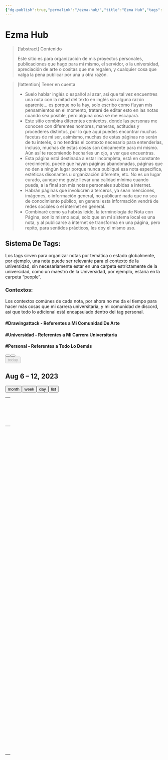 ```yaml
---
{"dg-publish":true,"permalink":"/ezma-hub/","title":"Ezma Hub","tags":["Drawingattack","Universidad","Personal","gardenEntry","gardenEntry","gardenEntry","gardenEntry"],"noteIcon":"","created":"2023-03-21T10:20:43.321-05:00","updated":"2023-04-26T10:42:38.715-05:00"}
---
```



# Ezma Hub

> [!abstract] Contenido
> 
> Este sitio es para organización de mis proyectos personales, publicaciones que hago para mi mismo, el servidor, o la universidad, apreciación de arte o cositas que me regalen, y cualquier cosa que valga la pena publicar por una u otra razón.

> [!attention] Tener en cuenta
> - Suelo hablar inglés o español al azar, así que tal vez encuentres una nota con la mitad del texto en inglés sin alguna razón aparente… es porque no la hay, solo escribo como fluyan mis pensamientos en el momento, trataré de editar esto en las notas cuando sea posible, pero alguna cosa se me escapará.
> - Este sitio combina diferentes contextos, donde las personas me conocen con diferentes nombres, maneras, actitudes y procederes distintos, por lo que aquí puedes encontrar muchas facetas de mi ser, asimismo, muchas de estas páginas no serán de tu interés, o no tendrás el contexto necesario para entenderlas, incluso, muchas de estas cosas son únicamente para mí mismo. Aún así te recomiendo hecharles un ojo, a ver que encuentras.
> - Esta página está destinada a estar incompleta, está en constante crecimiento, puede que hayan páginas abandonadas, páginas que no den a ningún lugar porque nunca publiqué esa nota específica, estéticas disonantes u organización diferente, etc. No es un lugar curado, aunque me guste llevar una calidad mínima cuando pueda, a la final son mis notas personales subidas a internet.
> - Habrán páginas que involucren a terceros, ya sean menciones, imágenes, o información general, no publicaré nada que no sea de conocimiento público, en general esta información vendrá de redes sociales o el internet en general.
> - Combinaré como ya habrás leido, la terminología de Nota con Página, son lo mismo aquí, solo que en mi sistema local es una nota, y al publicarse a internet se transforma en una página, pero repito, para sentidos prácticos, les doy el mismo uso.

## Sistema De Tags:

Los tags sirven para organizar notas por temática o estado globalmente, por ejemplo, una nota puede ser relevante para el contexto de la universidad, sin necesariamente estar en una carpeta estrictamente de la universidad, como un maestro de la Universidad, por ejemplo, estaría en la carpeta “people”.

### Contextos:

Los contextos comúnes de cada nota, por ahora no me da el tiempo para hacer más cosas que mi carrera universitaria, y mi comunidad de discord, así que todo lo adicional está encapsulado dentro del tag personal.

#### #Drawingattack - Referentes a Mi Comunidad De Arte

#### #Universidad - Referentes a Mi Carrera Universitaria

#### #Personal - Referentes a Todo Lo Demás

<div class="fc-header-toolbar fc-toolbar fc-toolbar-ltr"><div class="fc-toolbar-chunk"><div class="fc-button-group"><button type="button" title="Previous week" aria-pressed="false" class="fc-prev-button fc-button fc-button-primary"><span class="fc-icon fc-icon-chevron-left"></span></button><button type="button" title="Next week" aria-pressed="false" class="fc-next-button fc-button fc-button-primary"><span class="fc-icon fc-icon-chevron-right"></span></button></div><button type="button" title="This week" disabled="" aria-pressed="false" class="fc-today-button fc-button fc-button-primary">today</button></div><div class="fc-toolbar-chunk"><h2 class="fc-toolbar-title" id="fc-dom-46">Aug 6 – 12, 2023</h2></div><div class="fc-toolbar-chunk"><div class="fc-button-group"><button type="button" title="month view" aria-pressed="false" class="fc-dayGridMonth-button fc-button fc-button-primary">month</button><button type="button" title="week view" aria-pressed="true" class="fc-timeGridWeek-button fc-button fc-button-primary fc-button-active">week</button><button type="button" title="day view" aria-pressed="false" class="fc-timeGridDay-button fc-button fc-button-primary">day</button><button type="button" title="list view" aria-pressed="false" class="fc-listWeek-button fc-button fc-button-primary">list</button></div></div></div><div aria-labelledby="fc-dom-46" class="fc-view-harness fc-view-harness-active" style="height: 0px;"><div class="fc-timegrid fc-timeGridWeek-view fc-view"><table role="grid" class="fc-scrollgrid  fc-scrollgrid-liquid"><thead role="rowgroup"><tr role="presentation" class="fc-scrollgrid-section fc-scrollgrid-section-header "><th role="presentation"><div class="fc-scroller-harness"><div class="fc-scroller" style="overflow: hidden;"><table role="presentation" class="fc-col-header " style="width: 0px;"><colgroup><col style="width: 0px;"></colgroup><thead role="presentation"><tr role="row"><th aria-hidden="true" class="fc-timegrid-axis"><div class="fc-timegrid-axis-frame"></div></th><th role="columnheader" class="fc-col-header-cell fc-day fc-day-sun fc-day-past" data-date="2023-08-06"><div class="fc-scrollgrid-sync-inner"><a class="fc-col-header-cell-cushion " aria-label="August 6, 2023">Sun 8/6</a></div></th><th role="columnheader" class="fc-col-header-cell fc-day fc-day-mon fc-day-today " data-date="2023-08-07"><div class="fc-scrollgrid-sync-inner"><a class="fc-col-header-cell-cushion " aria-label="August 7, 2023">Mon 8/7</a></div></th><th role="columnheader" class="fc-col-header-cell fc-day fc-day-tue fc-day-future" data-date="2023-08-08"><div class="fc-scrollgrid-sync-inner"><a class="fc-col-header-cell-cushion " aria-label="August 8, 2023">Tue 8/8</a></div></th><th role="columnheader" class="fc-col-header-cell fc-day fc-day-wed fc-day-future" data-date="2023-08-09"><div class="fc-scrollgrid-sync-inner"><a class="fc-col-header-cell-cushion " aria-label="August 9, 2023">Wed 8/9</a></div></th><th role="columnheader" class="fc-col-header-cell fc-day fc-day-thu fc-day-future" data-date="2023-08-10"><div class="fc-scrollgrid-sync-inner"><a class="fc-col-header-cell-cushion " aria-label="August 10, 2023">Thu 8/10</a></div></th><th role="columnheader" class="fc-col-header-cell fc-day fc-day-fri fc-day-future" data-date="2023-08-11"><div class="fc-scrollgrid-sync-inner"><a class="fc-col-header-cell-cushion " aria-label="August 11, 2023">Fri 8/11</a></div></th><th role="columnheader" class="fc-col-header-cell fc-day fc-day-sat fc-day-future" data-date="2023-08-12"><div class="fc-scrollgrid-sync-inner"><a class="fc-col-header-cell-cushion " aria-label="August 12, 2023">Sat 8/12</a></div></th></tr></thead></table></div></div></th></tr></thead><tbody role="rowgroup"><tr role="presentation" class="fc-scrollgrid-section fc-scrollgrid-section-body "><td role="presentation"><div class="fc-scroller-harness"><div class="fc-scroller" style="overflow: hidden;"><div class="fc-daygrid-body fc-daygrid-body-unbalanced fc-daygrid-body-natural" style="width: 0px;"><table role="presentation" class="fc-scrollgrid-sync-table" style="width: 0px;"><colgroup><col style="width: 0px;"></colgroup><tbody role="presentation"><tr role="row"><td aria-hidden="true" class="fc-timegrid-axis fc-scrollgrid-shrink"><div class="fc-timegrid-axis-frame fc-scrollgrid-shrink-frame fc-timegrid-axis-frame-liquid"><span class="fc-timegrid-axis-cushion fc-scrollgrid-shrink-cushion fc-scrollgrid-sync-inner">all-day</span></div></td><td role="gridcell" class="fc-daygrid-day fc-day fc-day-sun fc-day-past" data-date="2023-08-06"><div class="fc-daygrid-day-frame fc-scrollgrid-sync-inner"><div class="fc-daygrid-day-events"><div class="fc-daygrid-day-bottom" style="margin-top: 0px;"></div></div><div class="fc-daygrid-day-bg"></div></div></td><td role="gridcell" class="fc-daygrid-day fc-day fc-day-mon fc-day-today " data-date="2023-08-07"><div class="fc-daygrid-day-frame fc-scrollgrid-sync-inner"><div class="fc-daygrid-day-events"><div class="fc-daygrid-day-bottom" style="margin-top: 0px;"></div></div><div class="fc-daygrid-day-bg"></div></div></td><td role="gridcell" class="fc-daygrid-day fc-day fc-day-tue fc-day-future" data-date="2023-08-08"><div class="fc-daygrid-day-frame fc-scrollgrid-sync-inner"><div class="fc-daygrid-day-events"><div class="fc-daygrid-day-bottom" style="margin-top: 0px;"></div></div><div class="fc-daygrid-day-bg"></div></div></td><td role="gridcell" class="fc-daygrid-day fc-day fc-day-wed fc-day-future" data-date="2023-08-09"><div class="fc-daygrid-day-frame fc-scrollgrid-sync-inner"><div class="fc-daygrid-day-events"><div class="fc-daygrid-day-bottom" style="margin-top: 0px;"></div></div><div class="fc-daygrid-day-bg"></div></div></td><td role="gridcell" class="fc-daygrid-day fc-day fc-day-thu fc-day-future" data-date="2023-08-10"><div class="fc-daygrid-day-frame fc-scrollgrid-sync-inner"><div class="fc-daygrid-day-events"><div class="fc-daygrid-day-bottom" style="margin-top: 0px;"></div></div><div class="fc-daygrid-day-bg"></div></div></td><td role="gridcell" class="fc-daygrid-day fc-day fc-day-fri fc-day-future" data-date="2023-08-11"><div class="fc-daygrid-day-frame fc-scrollgrid-sync-inner"><div class="fc-daygrid-day-events"><div class="fc-daygrid-day-bottom" style="margin-top: 0px;"></div></div><div class="fc-daygrid-day-bg"></div></div></td><td role="gridcell" class="fc-daygrid-day fc-day fc-day-sat fc-day-future" data-date="2023-08-12"><div class="fc-daygrid-day-frame fc-scrollgrid-sync-inner"><div class="fc-daygrid-day-events"><div class="fc-daygrid-day-bottom" style="margin-top: 0px;"></div></div><div class="fc-daygrid-day-bg"></div></div></td></tr></tbody></table></div></div></div></td></tr><tr role="presentation" class="fc-scrollgrid-section"><td class="fc-timegrid-divider fc-cell-shaded"></td></tr><tr role="presentation" class="fc-scrollgrid-section fc-scrollgrid-section-body  fc-scrollgrid-section-liquid"><td role="presentation"><div class="fc-scroller-harness fc-scroller-harness-liquid"><div class="fc-scroller fc-scroller-liquid-absolute" style="overflow: hidden auto;"><div class="fc-timegrid-body" style="width: 0px;"><div class="fc-timegrid-slots"><table aria-hidden="true" class="" style="width: 0px;"><colgroup><col style="width: 0px;"></colgroup><tbody><tr><td class="fc-timegrid-slot fc-timegrid-slot-label fc-scrollgrid-shrink" data-time="00:00:00"><div class="fc-timegrid-slot-label-frame fc-scrollgrid-shrink-frame"><div class="fc-timegrid-slot-label-cushion fc-scrollgrid-shrink-cushion">12am</div></div></td><td class="fc-timegrid-slot fc-timegrid-slot-lane " data-time="00:00:00"></td></tr><tr><td class="fc-timegrid-slot fc-timegrid-slot-label fc-timegrid-slot-minor" data-time="00:30:00"></td><td class="fc-timegrid-slot fc-timegrid-slot-lane fc-timegrid-slot-minor" data-time="00:30:00"></td></tr><tr><td class="fc-timegrid-slot fc-timegrid-slot-label fc-scrollgrid-shrink" data-time="01:00:00"><div class="fc-timegrid-slot-label-frame fc-scrollgrid-shrink-frame"><div class="fc-timegrid-slot-label-cushion fc-scrollgrid-shrink-cushion">1am</div></div></td><td class="fc-timegrid-slot fc-timegrid-slot-lane " data-time="01:00:00"></td></tr><tr><td class="fc-timegrid-slot fc-timegrid-slot-label fc-timegrid-slot-minor" data-time="01:30:00"></td><td class="fc-timegrid-slot fc-timegrid-slot-lane fc-timegrid-slot-minor" data-time="01:30:00"></td></tr><tr><td class="fc-timegrid-slot fc-timegrid-slot-label fc-scrollgrid-shrink" data-time="02:00:00"><div class="fc-timegrid-slot-label-frame fc-scrollgrid-shrink-frame"><div class="fc-timegrid-slot-label-cushion fc-scrollgrid-shrink-cushion">2am</div></div></td><td class="fc-timegrid-slot fc-timegrid-slot-lane " data-time="02:00:00"></td></tr><tr><td class="fc-timegrid-slot fc-timegrid-slot-label fc-timegrid-slot-minor" data-time="02:30:00"></td><td class="fc-timegrid-slot fc-timegrid-slot-lane fc-timegrid-slot-minor" data-time="02:30:00"></td></tr><tr><td class="fc-timegrid-slot fc-timegrid-slot-label fc-scrollgrid-shrink" data-time="03:00:00"><div class="fc-timegrid-slot-label-frame fc-scrollgrid-shrink-frame"><div class="fc-timegrid-slot-label-cushion fc-scrollgrid-shrink-cushion">3am</div></div></td><td class="fc-timegrid-slot fc-timegrid-slot-lane " data-time="03:00:00"></td></tr><tr><td class="fc-timegrid-slot fc-timegrid-slot-label fc-timegrid-slot-minor" data-time="03:30:00"></td><td class="fc-timegrid-slot fc-timegrid-slot-lane fc-timegrid-slot-minor" data-time="03:30:00"></td></tr><tr><td class="fc-timegrid-slot fc-timegrid-slot-label fc-scrollgrid-shrink" data-time="04:00:00"><div class="fc-timegrid-slot-label-frame fc-scrollgrid-shrink-frame"><div class="fc-timegrid-slot-label-cushion fc-scrollgrid-shrink-cushion">4am</div></div></td><td class="fc-timegrid-slot fc-timegrid-slot-lane " data-time="04:00:00"></td></tr><tr><td class="fc-timegrid-slot fc-timegrid-slot-label fc-timegrid-slot-minor" data-time="04:30:00"></td><td class="fc-timegrid-slot fc-timegrid-slot-lane fc-timegrid-slot-minor" data-time="04:30:00"></td></tr><tr><td class="fc-timegrid-slot fc-timegrid-slot-label fc-scrollgrid-shrink" data-time="05:00:00"><div class="fc-timegrid-slot-label-frame fc-scrollgrid-shrink-frame"><div class="fc-timegrid-slot-label-cushion fc-scrollgrid-shrink-cushion">5am</div></div></td><td class="fc-timegrid-slot fc-timegrid-slot-lane " data-time="05:00:00"></td></tr><tr><td class="fc-timegrid-slot fc-timegrid-slot-label fc-timegrid-slot-minor" data-time="05:30:00"></td><td class="fc-timegrid-slot fc-timegrid-slot-lane fc-timegrid-slot-minor" data-time="05:30:00"></td></tr><tr><td class="fc-timegrid-slot fc-timegrid-slot-label fc-scrollgrid-shrink" data-time="06:00:00"><div class="fc-timegrid-slot-label-frame fc-scrollgrid-shrink-frame"><div class="fc-timegrid-slot-label-cushion fc-scrollgrid-shrink-cushion">6am</div></div></td><td class="fc-timegrid-slot fc-timegrid-slot-lane " data-time="06:00:00"></td></tr><tr><td class="fc-timegrid-slot fc-timegrid-slot-label fc-timegrid-slot-minor" data-time="06:30:00"></td><td class="fc-timegrid-slot fc-timegrid-slot-lane fc-timegrid-slot-minor" data-time="06:30:00"></td></tr><tr><td class="fc-timegrid-slot fc-timegrid-slot-label fc-scrollgrid-shrink" data-time="07:00:00"><div class="fc-timegrid-slot-label-frame fc-scrollgrid-shrink-frame"><div class="fc-timegrid-slot-label-cushion fc-scrollgrid-shrink-cushion">7am</div></div></td><td class="fc-timegrid-slot fc-timegrid-slot-lane " data-time="07:00:00"></td></tr><tr><td class="fc-timegrid-slot fc-timegrid-slot-label fc-timegrid-slot-minor" data-time="07:30:00"></td><td class="fc-timegrid-slot fc-timegrid-slot-lane fc-timegrid-slot-minor" data-time="07:30:00"></td></tr><tr><td class="fc-timegrid-slot fc-timegrid-slot-label fc-scrollgrid-shrink" data-time="08:00:00"><div class="fc-timegrid-slot-label-frame fc-scrollgrid-shrink-frame"><div class="fc-timegrid-slot-label-cushion fc-scrollgrid-shrink-cushion">8am</div></div></td><td class="fc-timegrid-slot fc-timegrid-slot-lane " data-time="08:00:00"></td></tr><tr><td class="fc-timegrid-slot fc-timegrid-slot-label fc-timegrid-slot-minor" data-time="08:30:00"></td><td class="fc-timegrid-slot fc-timegrid-slot-lane fc-timegrid-slot-minor" data-time="08:30:00"></td></tr><tr><td class="fc-timegrid-slot fc-timegrid-slot-label fc-scrollgrid-shrink" data-time="09:00:00"><div class="fc-timegrid-slot-label-frame fc-scrollgrid-shrink-frame"><div class="fc-timegrid-slot-label-cushion fc-scrollgrid-shrink-cushion">9am</div></div></td><td class="fc-timegrid-slot fc-timegrid-slot-lane " data-time="09:00:00"></td></tr><tr><td class="fc-timegrid-slot fc-timegrid-slot-label fc-timegrid-slot-minor" data-time="09:30:00"></td><td class="fc-timegrid-slot fc-timegrid-slot-lane fc-timegrid-slot-minor" data-time="09:30:00"></td></tr><tr><td class="fc-timegrid-slot fc-timegrid-slot-label fc-scrollgrid-shrink" data-time="10:00:00"><div class="fc-timegrid-slot-label-frame fc-scrollgrid-shrink-frame"><div class="fc-timegrid-slot-label-cushion fc-scrollgrid-shrink-cushion">10am</div></div></td><td class="fc-timegrid-slot fc-timegrid-slot-lane " data-time="10:00:00"></td></tr><tr><td class="fc-timegrid-slot fc-timegrid-slot-label fc-timegrid-slot-minor" data-time="10:30:00"></td><td class="fc-timegrid-slot fc-timegrid-slot-lane fc-timegrid-slot-minor" data-time="10:30:00"></td></tr><tr><td class="fc-timegrid-slot fc-timegrid-slot-label fc-scrollgrid-shrink" data-time="11:00:00"><div class="fc-timegrid-slot-label-frame fc-scrollgrid-shrink-frame"><div class="fc-timegrid-slot-label-cushion fc-scrollgrid-shrink-cushion">11am</div></div></td><td class="fc-timegrid-slot fc-timegrid-slot-lane " data-time="11:00:00"></td></tr><tr><td class="fc-timegrid-slot fc-timegrid-slot-label fc-timegrid-slot-minor" data-time="11:30:00"></td><td class="fc-timegrid-slot fc-timegrid-slot-lane fc-timegrid-slot-minor" data-time="11:30:00"></td></tr><tr><td class="fc-timegrid-slot fc-timegrid-slot-label fc-scrollgrid-shrink" data-time="12:00:00"><div class="fc-timegrid-slot-label-frame fc-scrollgrid-shrink-frame"><div class="fc-timegrid-slot-label-cushion fc-scrollgrid-shrink-cushion">12pm</div></div></td><td class="fc-timegrid-slot fc-timegrid-slot-lane " data-time="12:00:00"></td></tr><tr><td class="fc-timegrid-slot fc-timegrid-slot-label fc-timegrid-slot-minor" data-time="12:30:00"></td><td class="fc-timegrid-slot fc-timegrid-slot-lane fc-timegrid-slot-minor" data-time="12:30:00"></td></tr><tr><td class="fc-timegrid-slot fc-timegrid-slot-label fc-scrollgrid-shrink" data-time="13:00:00"><div class="fc-timegrid-slot-label-frame fc-scrollgrid-shrink-frame"><div class="fc-timegrid-slot-label-cushion fc-scrollgrid-shrink-cushion">1pm</div></div></td><td class="fc-timegrid-slot fc-timegrid-slot-lane " data-time="13:00:00"></td></tr><tr><td class="fc-timegrid-slot fc-timegrid-slot-label fc-timegrid-slot-minor" data-time="13:30:00"></td><td class="fc-timegrid-slot fc-timegrid-slot-lane fc-timegrid-slot-minor" data-time="13:30:00"></td></tr><tr><td class="fc-timegrid-slot fc-timegrid-slot-label fc-scrollgrid-shrink" data-time="14:00:00"><div class="fc-timegrid-slot-label-frame fc-scrollgrid-shrink-frame"><div class="fc-timegrid-slot-label-cushion fc-scrollgrid-shrink-cushion">2pm</div></div></td><td class="fc-timegrid-slot fc-timegrid-slot-lane " data-time="14:00:00"></td></tr><tr><td class="fc-timegrid-slot fc-timegrid-slot-label fc-timegrid-slot-minor" data-time="14:30:00"></td><td class="fc-timegrid-slot fc-timegrid-slot-lane fc-timegrid-slot-minor" data-time="14:30:00"></td></tr><tr><td class="fc-timegrid-slot fc-timegrid-slot-label fc-scrollgrid-shrink" data-time="15:00:00"><div class="fc-timegrid-slot-label-frame fc-scrollgrid-shrink-frame"><div class="fc-timegrid-slot-label-cushion fc-scrollgrid-shrink-cushion">3pm</div></div></td><td class="fc-timegrid-slot fc-timegrid-slot-lane " data-time="15:00:00"></td></tr><tr><td class="fc-timegrid-slot fc-timegrid-slot-label fc-timegrid-slot-minor" data-time="15:30:00"></td><td class="fc-timegrid-slot fc-timegrid-slot-lane fc-timegrid-slot-minor" data-time="15:30:00"></td></tr><tr><td class="fc-timegrid-slot fc-timegrid-slot-label fc-scrollgrid-shrink" data-time="16:00:00"><div class="fc-timegrid-slot-label-frame fc-scrollgrid-shrink-frame"><div class="fc-timegrid-slot-label-cushion fc-scrollgrid-shrink-cushion">4pm</div></div></td><td class="fc-timegrid-slot fc-timegrid-slot-lane " data-time="16:00:00"></td></tr><tr><td class="fc-timegrid-slot fc-timegrid-slot-label fc-timegrid-slot-minor" data-time="16:30:00"></td><td class="fc-timegrid-slot fc-timegrid-slot-lane fc-timegrid-slot-minor" data-time="16:30:00"></td></tr><tr><td class="fc-timegrid-slot fc-timegrid-slot-label fc-scrollgrid-shrink" data-time="17:00:00"><div class="fc-timegrid-slot-label-frame fc-scrollgrid-shrink-frame"><div class="fc-timegrid-slot-label-cushion fc-scrollgrid-shrink-cushion">5pm</div></div></td><td class="fc-timegrid-slot fc-timegrid-slot-lane " data-time="17:00:00"></td></tr><tr><td class="fc-timegrid-slot fc-timegrid-slot-label fc-timegrid-slot-minor" data-time="17:30:00"></td><td class="fc-timegrid-slot fc-timegrid-slot-lane fc-timegrid-slot-minor" data-time="17:30:00"></td></tr><tr><td class="fc-timegrid-slot fc-timegrid-slot-label fc-scrollgrid-shrink" data-time="18:00:00"><div class="fc-timegrid-slot-label-frame fc-scrollgrid-shrink-frame"><div class="fc-timegrid-slot-label-cushion fc-scrollgrid-shrink-cushion">6pm</div></div></td><td class="fc-timegrid-slot fc-timegrid-slot-lane " data-time="18:00:00"></td></tr><tr><td class="fc-timegrid-slot fc-timegrid-slot-label fc-timegrid-slot-minor" data-time="18:30:00"></td><td class="fc-timegrid-slot fc-timegrid-slot-lane fc-timegrid-slot-minor" data-time="18:30:00"></td></tr><tr><td class="fc-timegrid-slot fc-timegrid-slot-label fc-scrollgrid-shrink" data-time="19:00:00"><div class="fc-timegrid-slot-label-frame fc-scrollgrid-shrink-frame"><div class="fc-timegrid-slot-label-cushion fc-scrollgrid-shrink-cushion">7pm</div></div></td><td class="fc-timegrid-slot fc-timegrid-slot-lane " data-time="19:00:00"></td></tr><tr><td class="fc-timegrid-slot fc-timegrid-slot-label fc-timegrid-slot-minor" data-time="19:30:00"></td><td class="fc-timegrid-slot fc-timegrid-slot-lane fc-timegrid-slot-minor" data-time="19:30:00"></td></tr><tr><td class="fc-timegrid-slot fc-timegrid-slot-label fc-scrollgrid-shrink" data-time="20:00:00"><div class="fc-timegrid-slot-label-frame fc-scrollgrid-shrink-frame"><div class="fc-timegrid-slot-label-cushion fc-scrollgrid-shrink-cushion">8pm</div></div></td><td class="fc-timegrid-slot fc-timegrid-slot-lane " data-time="20:00:00"></td></tr><tr><td class="fc-timegrid-slot fc-timegrid-slot-label fc-timegrid-slot-minor" data-time="20:30:00"></td><td class="fc-timegrid-slot fc-timegrid-slot-lane fc-timegrid-slot-minor" data-time="20:30:00"></td></tr><tr><td class="fc-timegrid-slot fc-timegrid-slot-label fc-scrollgrid-shrink" data-time="21:00:00"><div class="fc-timegrid-slot-label-frame fc-scrollgrid-shrink-frame"><div class="fc-timegrid-slot-label-cushion fc-scrollgrid-shrink-cushion">9pm</div></div></td><td class="fc-timegrid-slot fc-timegrid-slot-lane " data-time="21:00:00"></td></tr><tr><td class="fc-timegrid-slot fc-timegrid-slot-label fc-timegrid-slot-minor" data-time="21:30:00"></td><td class="fc-timegrid-slot fc-timegrid-slot-lane fc-timegrid-slot-minor" data-time="21:30:00"></td></tr><tr><td class="fc-timegrid-slot fc-timegrid-slot-label fc-scrollgrid-shrink" data-time="22:00:00"><div class="fc-timegrid-slot-label-frame fc-scrollgrid-shrink-frame"><div class="fc-timegrid-slot-label-cushion fc-scrollgrid-shrink-cushion">10pm</div></div></td><td class="fc-timegrid-slot fc-timegrid-slot-lane " data-time="22:00:00"></td></tr><tr><td class="fc-timegrid-slot fc-timegrid-slot-label fc-timegrid-slot-minor" data-time="22:30:00"></td><td class="fc-timegrid-slot fc-timegrid-slot-lane fc-timegrid-slot-minor" data-time="22:30:00"></td></tr><tr><td class="fc-timegrid-slot fc-timegrid-slot-label fc-scrollgrid-shrink" data-time="23:00:00"><div class="fc-timegrid-slot-label-frame fc-scrollgrid-shrink-frame"><div class="fc-timegrid-slot-label-cushion fc-scrollgrid-shrink-cushion">11pm</div></div></td><td class="fc-timegrid-slot fc-timegrid-slot-lane " data-time="23:00:00"></td></tr><tr><td class="fc-timegrid-slot fc-timegrid-slot-label fc-timegrid-slot-minor" data-time="23:30:00"></td><td class="fc-timegrid-slot fc-timegrid-slot-lane fc-timegrid-slot-minor" data-time="23:30:00"></td></tr></tbody></table></div><div class="fc-timegrid-cols"><table role="presentation" style="width: 0px;"><colgroup><col style="width: 0px;"></colgroup><tbody role="presentation"><tr role="row"><td aria-hidden="true" class="fc-timegrid-col fc-timegrid-axis"><div class="fc-timegrid-col-frame"><div class="fc-timegrid-now-indicator-container"></div></div></td><td role="gridcell" class="fc-timegrid-col fc-day fc-day-sun fc-day-past" data-date="2023-08-06"><div class="fc-timegrid-col-frame"><div class="fc-timegrid-col-bg"></div><div class="fc-timegrid-col-events"></div><div class="fc-timegrid-col-events"></div><div class="fc-timegrid-now-indicator-container"></div></div></td><td role="gridcell" class="fc-timegrid-col fc-day fc-day-mon fc-day-today " data-date="2023-08-07"><div class="fc-timegrid-col-frame"><div class="fc-timegrid-col-bg"></div><div class="fc-timegrid-col-events"><div class="fc-timegrid-event-harness" style="visibility: hidden; left: 0px; right: 0px;"><a class="fc-timegrid-event fc-v-event fc-event fc-event-start fc-event-end fc-event-today fc-event-future"><div class="fc-event-main"><div class="fc-event-main-frame"><div class="fc-event-time">7:35</div><div class="fc-event-title-container"><div class="fc-event-title fc-sticky">Now and for an hour</div></div></div></div></a></div></div><div class="fc-timegrid-col-events"></div><div class="fc-timegrid-now-indicator-container"></div></div></td><td role="gridcell" class="fc-timegrid-col fc-day fc-day-tue fc-day-future" data-date="2023-08-08"><div class="fc-timegrid-col-frame"><div class="fc-timegrid-col-bg"></div><div class="fc-timegrid-col-events"></div><div class="fc-timegrid-col-events"></div><div class="fc-timegrid-now-indicator-container"></div></div></td><td role="gridcell" class="fc-timegrid-col fc-day fc-day-wed fc-day-future" data-date="2023-08-09"><div class="fc-timegrid-col-frame"><div class="fc-timegrid-col-bg"></div><div class="fc-timegrid-col-events"></div><div class="fc-timegrid-col-events"></div><div class="fc-timegrid-now-indicator-container"></div></div></td><td role="gridcell" class="fc-timegrid-col fc-day fc-day-thu fc-day-future" data-date="2023-08-10"><div class="fc-timegrid-col-frame"><div class="fc-timegrid-col-bg"></div><div class="fc-timegrid-col-events"></div><div class="fc-timegrid-col-events"></div><div class="fc-timegrid-now-indicator-container"></div></div></td><td role="gridcell" class="fc-timegrid-col fc-day fc-day-fri fc-day-future" data-date="2023-08-11"><div class="fc-timegrid-col-frame"><div class="fc-timegrid-col-bg"></div><div class="fc-timegrid-col-events"></div><div class="fc-timegrid-col-events"></div><div class="fc-timegrid-now-indicator-container"></div></div></td><td role="gridcell" class="fc-timegrid-col fc-day fc-day-sat fc-day-future" data-date="2023-08-12"><div class="fc-timegrid-col-frame"><div class="fc-timegrid-col-bg"></div><div class="fc-timegrid-col-events"></div><div class="fc-timegrid-col-events"></div><div class="fc-timegrid-now-indicator-container"></div></div></td></tr></tbody></table></div></div></div></div></td></tr></tbody></table></div></div>

